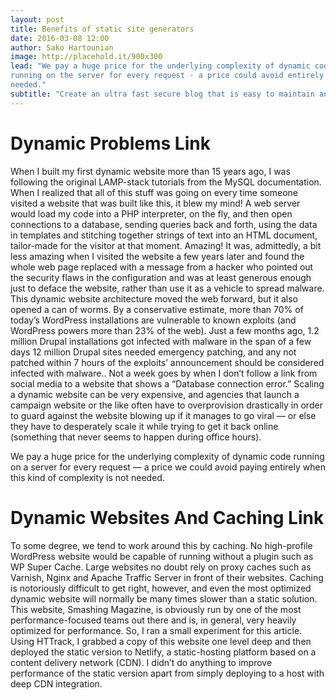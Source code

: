 ```yaml
---
layout: post
title: Benefits of static site generators
date: 2016-03-08 12:00
author: Sako Hartounian
image: http://placehold.it/900x300
lead: "We pay a huge price for the underlying complexity of dynamic code
running on the server for every request - a price could avoid entirely when this kind of complexity is not
needed."
subtitle: "Create an ultra fast secure blog that is easy to maintain and easy to scale"
---
```


# Dynamic Problems Link
When I built my first dynamic website more than 15 years ago, I was following the original LAMP-stack tutorials from the MySQL documentation. When I realized that all of this stuff was going on every time someone visited a website that was built like this, it blew my mind!
A web server would load my code into a PHP interpreter, on the fly, and then open connections to a database, sending queries back and forth, using the data in templates and stitching together strings of text into an HTML document, tailor-made for the visitor at that moment. Amazing!
It was, admittedly, a bit less amazing when I visited the website a few years later and found the whole web page replaced with a message from a hacker who pointed out the security flaws in the configuration and was at least generous enough just to deface the website, rather than use it as a vehicle to spread malware.
This dynamic website architecture moved the web forward, but it also opened a can of worms. By a conservative estimate, more than 70% of today’s WordPress installations are vulnerable to known exploits (and WordPress powers more than 23% of the web). Just a few months ago, 1.2 million Drupal installations got infected with malware in the span of a few days 12 million Drupal sites needed emergency patching, and any not patched within 7 hours of the exploits’ announcement should be considered infected with malware.. Not a week goes by when I don’t follow a link from social media to a website that shows a “Database connection error.” Scaling a dynamic website can be very expensive, and agencies that launch a campaign website or the like often have to overprovision drastically in order to guard against the website blowing up if it manages to go viral — or else they have to desperately scale it while trying to get it back online (something that never seems to happen during office hours).

We pay a huge price for the underlying complexity of dynamic code running on a server for every request — a price we could avoid paying entirely when this kind of complexity is not needed.

# Dynamic Websites And Caching Link

To some degree, we tend to work around this by caching. No high-profile WordPress website would be capable of running without a plugin such as WP Super Cache. Large websites no doubt rely on proxy caches such as Varnish, Nginx and Apache Traffic Server in front of their websites.
Caching is notoriously difficult to get right, however, and even the most optimized dynamic website will normally be many times slower than a static solution.
This website, Smashing Magazine, is obviously run by one of the most performance-focused teams out there and is, in general, very heavily optimized for performance. So, I ran a small experiment for this article. Using HTTrack, I grabbed a copy of this website one level deep and then deployed the static version to Netlify, a static-hosting platform based on a content delivery network (CDN). I didn’t do anything to improve performance of the static version apart from simply deploying to a host with deep CDN integration.
